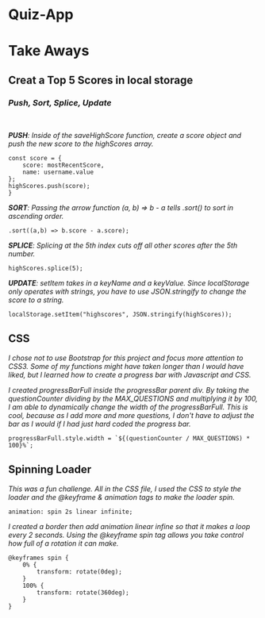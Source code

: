 # Quiz-App


# Take Aways

## Creat a Top 5 Scores in local storage 
<h3><i>Push, Sort, Splice, Update</i></h3>

<br>

<i><b>PUSH</b>: Inside of the saveHighScore function, create a score object and push the new score to the highScores array.</i>
```
const score = {
    score: mostRecentScore,
    name: username.value
};
highScores.push(score);
}
```
<i><b>SORT</b>: Passing the arrow function (a, b) => b - a tells .sort() to sort in ascending order. </i>
```
.sort((a,b) => b.score - a.score);
```
<i><b>SPLICE</b>: Splicing at the 5th index cuts off all other scores after the 5th number.</i>
```
highScores.splice(5);
```
<i><b>UPDATE</b>: setItem takes in a keyName and a keyValue. Since localStorage only operates with strings, you have to use JSON.stringify to change the score to a string.</i>
```
localStorage.setItem("highscores", JSON.stringify(highScores));
```

## CSS
<i>I chose not to use Bootstrap for this project and focus more attention to CSS3. Some of my functions might have taken longer than I would have liked, but I learned how to create a progress bar with Javascript and CSS.</i>

<i>I created progressBarFull inside the progressBar parent div. By taking the questionCounter dividing by the MAX_QUESTIONS and multiplying it by 100, I am able to dynamically change the width of the progressBarFull. This is cool, because as I add more and more questions, I don't have to adjust the bar as I would if I had just hard coded the progress bar. </i>
```
progressBarFull.style.width = `${(questionCounter / MAX_QUESTIONS) * 100}%`;
```

## Spinning Loader
   
<i>This was a fun challenge. All in the CSS file, I used the CSS to style the 
loader and the @keyframe & animation tags to make the loader spin.</i>

```
animation: spin 2s linear infinite;
```
<i>I created a border then add animation linear infine so that it makes a loop every 2 seconds. Using the @keyframe spin tag allows you take control how full of a rotation it can make.</i>
```
@keyframes spin {
    0% {
        transform: rotate(0deg);
    }
    100% {
        transform: rotate(360deg);
    }
}
```
